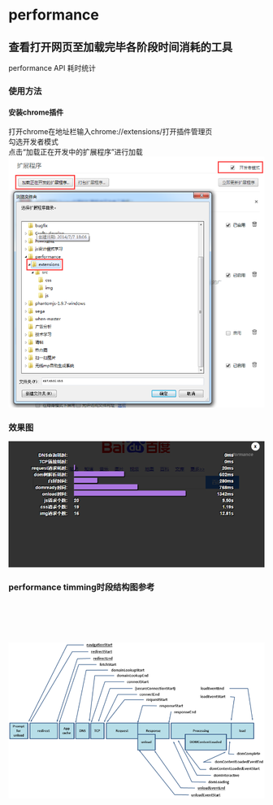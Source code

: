 
performance
=================
## 查看打开网页至加载完毕各阶段时间消耗的工具
performance API 耗时统计

### 使用方法
#### 安装chrome插件
打开chrome在地址栏输入chrome://extensions/打开插件管理页<br/>
勾选开发者模式<br/>
点击“加载正在开发中的扩展程序”进行加载
![alt logo](/install.png "Title")

### 效果图
![alt logo](/effect.png "Title")

### performance timming时段结构图参考
<br /><br /><br /><br />

![alt text](/perfomance.png "Title")


